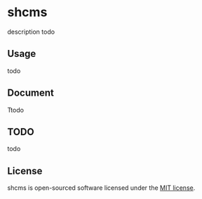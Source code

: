 # shcms

description todo

## Usage

todo

## Document

Ttodo

## TODO

todo

## License

shcms is open-sourced software licensed under the [MIT license](http://opensource.org/licenses/MIT).
